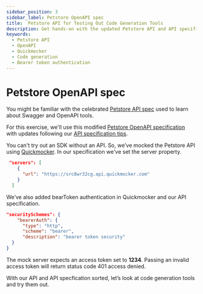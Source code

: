 ```yaml
---
sidebar_position: 3
sidebar_label: Petstore OpenAPI spec
title:  Petstore API for Testing Out Code Generation Tools
description: Get hands-on with the updated Petstore API and API specification. Try out code generation tools using the mocked API server with bearer token authentication. 
keywords:
  - Petstore API
  - OpenAPI
  - Quickmocker
  - Code generation
  - Bearer token authentication
---
```


# Petstore OpenAPI spec

You might be familiar with the celebrated [Petstore API spec](https://github.com/OAI/OpenAPI-Specification/blob/main/examples/v3.0/petstore.yaml) used to learn about Swagger and OpenAPI tools.

For this exercise, we'll use this modified [Petstore OpenAPI specification](https://github.com/apimatic/petstore/blob/main/oas/petstore.yaml) with updates following our [API specification tips](/docs/ways-to-build-sdks/code-generation/api-specification-tips).

You can't try out an SDK without an API. So, we’ve mocked the Petstore API using [Quickmocker](https://quickmocker.com/). In our specification we've set the server property.

``` json
 "servers": [
    {
      "url": "https://src8wr32cg.api.quickmocker.com"
    }
  ]
```

We’ve also added bearToken authentication in Quickmocker and our API specification.

``` json
"securitySchemes": {
    "bearerAuth": {
      "type": "http",
      "scheme": "bearer",
      "description": "bearer token security"
  }
}
```

The mock server expects an access token set to **1234**. Passing an invalid access token will return status code 401 access denied. 

With our API and API specfication sorted, let’s look at code generation tools and try them out.